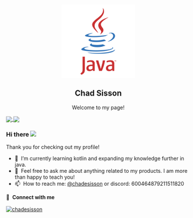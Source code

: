 

<p align="center">
 <img width="200px" src="https://github.com/chadsisson/chadsisson/blob/main/java-logo-1.png" align="center" alt="GitHub Readme Stats" />
 <h2 align="center">Chad Sisson</h2>
 <p align="center">Welcome to my page!</p>
</p>
<a href="https://github.com/anuraghazra/github-readme-stats">
  <img align="center" src="https://github-readme-stats.vercel.app/api/pin/?username=anuraghazra&repo=github-readme-stats" />
</a>
<a href="https://github.com/anuraghazra/convoychat">
  <img align="center" src="https://github-readme-stats.vercel.app/api?username=chadsisson&count_private=true" />
</a>

### Hi there <a href="https://www.gautamkrishnar.com/"><img src="https://media.giphy.com/media/hvRJCLFzcasrR4ia7z/giphy.gif" width="25px"></a>
Thank you for checking out my profile! 

- 🌱 &nbsp;I’m currently learning kotlin and expanding my knowledge further in java.
- 💬 &nbsp;Feel free to ask me about anything related to my products. I am more than happy to teach you! 
- 📫 &nbsp;How to reach me: [@chadesisson](https://twitter.com/chadesisson) or discord: 600464879211511820

🔗 &nbsp;**Connect with me**
<p align="left">
<a href="https://twitter.com/chadesisson" target="blank"><img align="center" src="https://raw.githubusercontent.com/rahuldkjain/github-profile-readme-generator/master/src/images/icons/Social/twitter.svg" alt="chadesisson" height="30" width="40" /></a>


